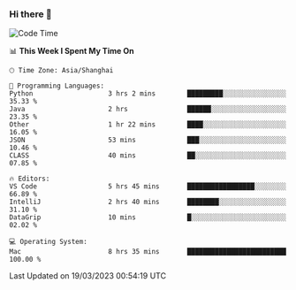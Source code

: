 ### Hi there 👋


<!--START_SECTION:waka-->
![Code Time](http://img.shields.io/badge/Code%20Time-1%2C050%20hrs%2042%20mins-blue)

📊 **This Week I Spent My Time On** 

```text
🕑︎ Time Zone: Asia/Shanghai

💬 Programming Languages: 
Python                   3 hrs 2 mins        █████████░░░░░░░░░░░░░░░░   35.33 % 
Java                     2 hrs               ██████░░░░░░░░░░░░░░░░░░░   23.35 % 
Other                    1 hr 22 mins        ████░░░░░░░░░░░░░░░░░░░░░   16.05 % 
JSON                     53 mins             ███░░░░░░░░░░░░░░░░░░░░░░   10.46 % 
CLASS                    40 mins             ██░░░░░░░░░░░░░░░░░░░░░░░   07.85 % 

🔥 Editors: 
VS Code                  5 hrs 45 mins       █████████████████░░░░░░░░   66.89 % 
IntelliJ                 2 hrs 40 mins       ████████░░░░░░░░░░░░░░░░░   31.10 % 
DataGrip                 10 mins             █░░░░░░░░░░░░░░░░░░░░░░░░   02.02 % 

💻 Operating System: 
Mac                      8 hrs 35 mins       █████████████████████████   100.00 % 
```


 Last Updated on 19/03/2023 00:54:19 UTC
<!--END_SECTION:waka-->

<!--
**SillyPasty/SillyPasty** is a ✨ _special_ ✨ repository because its `README.md` (this file) appears on your GitHub profile.

Here are some ideas to get you started:

- 🔭 I’m currently working on ...
- 🌱 I’m currently learning ...
- 👯 I’m looking to collaborate on ...
- 🤔 I’m looking for help with ...
- 💬 Ask me about ...
- 📫 How to reach me: ...
- 😄 Pronouns: ...
- ⚡ Fun fact: ...
-->


